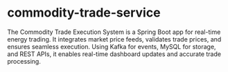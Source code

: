 # commodity-trade-service
The Commodity Trade Execution System is a Spring Boot app for real-time energy trading. It integrates market price feeds, validates trade prices, and ensures seamless execution. Using Kafka for events, MySQL for storage, and REST APIs, it enables real-time dashboard updates and accurate trade processing.
